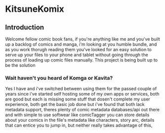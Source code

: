 # KitsuneKomix

## Introduction

Welcome fellow comic book fans, if you're anything like me and you've built up a backlog of comics and manga, i'm looking at you humble bundle, and as you work thorugh reading them
you've looked for an easy solution to serve up your files to your phone and tablet without going through the process of loading up comic files manually. This project is being built up
to be the solution

### Wait haven't you heard of Komga or Kavita?

Yes I have and i've switched between using them for the passed couple of years since i've started self hosting some of my own apps or services, both are good but each is missing some stuff that dosen't complete my user experience, both get the basic job done but i've found that both lack metadata support, theres plenty of comic metadata databases/api out there and with simple to use softwear like comicTagger you can store details about your comics in the file's metadata like characters, story arc, details that can entice you to jump in, but neither really takes advantage of this, 
